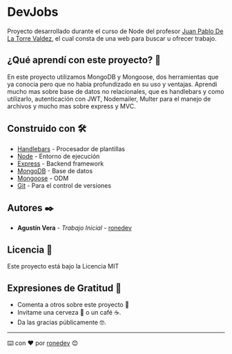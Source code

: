 # DevJobs

Proyecto desarrollado durante el curso de Node del profesor [Juan Pablo De La Torre Valdez](https://www.udemy.com/course/nodejs-bootcamp-desarrollo-web-mvc-y-rest-apis/), el cual consta de una web para buscar u ofrecer trabajo.

## ¿Qué aprendí con este proyecto? 🙇

En este proyecto utilizamos MongoDB y Mongoose, dos herramientas que ya conocia pero que no habia profundizado en su uso y ventajas. Aprendi mucho mas sobre base de datos no relacionales, que es handlebars y como utilizarlo, autenticación con JWT, Nodemailer, Multer para el manejo de archivos y mucho mas sobre express y MVC.

## Construido con 🛠️

* [Handlebars](https://handlebarsjs.com/) - Procesador de plantillas
* [Node](https://nodejs.org/es/) - Entorno de ejecución
* [Express](https://expressjs.com/es/) - Backend framework
* [MongoDB](https://www.mongodb.com/cloud/atlas/lp/try4?utm_content=controlhterms&utm_source=google&utm_campaign=search_gs_pl_evergreen_atlas_core_prosp-brand_gic-null_amers-ar_ps-all_desktop_eng_lead&utm_term=mongodb&utm_medium=cpc_paid_search&utm_ad=e&utm_ad_campaign_id=12212624305&adgroup=115749712783&gclid=CjwKCAjwyaWZBhBGEiwACslQo17YCNI47sUssY-Dmb5LL6B-kpGzsAXIGdNUQU8EXqwresJsG0robBoCRmUQAvD_BwE) - Base de datos
* [Mongoose](https://mongoosejs.com/) - ODM
* [Git](https://git-scm.com/) - Para el control de versiones

## Autores ✒️

* **Agustín Vera** - *Trabajo Inicial* - [ronedev](https://github.com/ronedev)

## Licencia 📄

Este proyecto está bajo la Licencia MIT

## Expresiones de Gratitud 🎁

* Comenta a otros sobre este proyecto 📢
* Invitame una cerveza 🍺 o un café ☕. 
* Da las gracias públicamente 🤓.



---
⌨️ con ❤️ por [ronedev](https://github.com/ronedev) 😊
